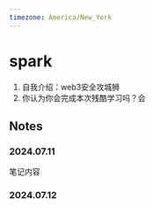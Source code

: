 ```yaml
---
timezone: America/New_York
---
```



# spark

1. 自我介绍：web3安全攻城狮
2. 你认为你会完成本次残酷学习吗？会

## Notes

<!-- Content_START -->

### 2024.07.11

笔记内容

### 2024.07.12

<!-- Content_END -->
